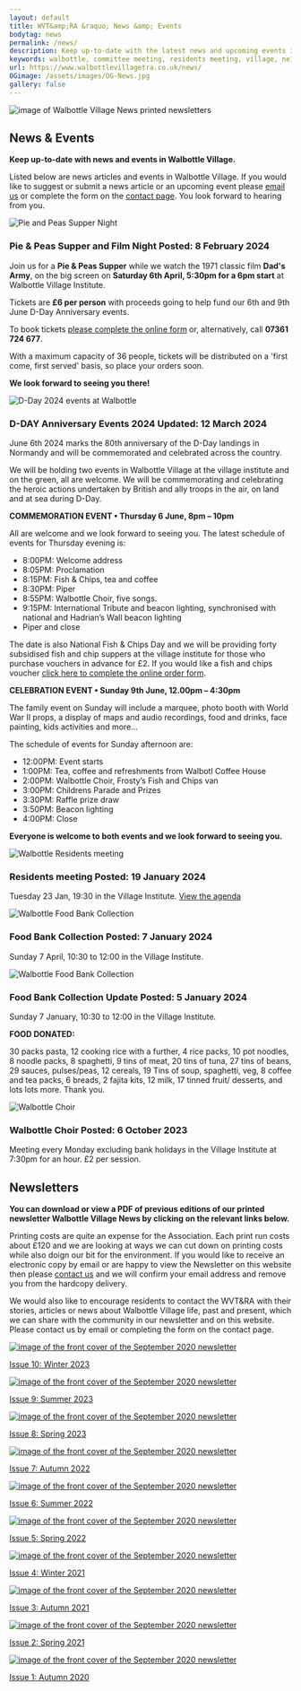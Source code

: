```yaml
---
layout: default
title: WVT&amp;RA &raquo; News &amp; Events
bodytag: news
permalink: /news/
description: Keep up-to-date with the latest news and upcoming events in Walbottle Village including download links for the printed newsletter.
keywords: walbottle, committee meeting, residents meeting, village, ne15 8, news, events, news and events, walbottle choir, food bank, foodbank, newsletter, pdf, download
url: https://www.walbottlevillagetra.co.uk/news/
OGimage: /assets/images/OG-News.jpg
gallery: false
---
```

<div class="container-fluid">
	<div class="row">
		<div class="mastImg">
			<img src="/assets/images/masthead-news.jpg" class="img-responsive" alt="image of Walbottle Village News printed newsletters"/>
		</div>
	</div>
</div>
<div class="container-fluid groups"> <!-- container-fluid -->
	<div class="row"> <!-- row -->
		<div class="col-sm-1 col-xs-0"></div>
		<div class="col-sm-10 col-xs-12 mainPanel">
			<div class="row">
				<div class="col-xs-12">
					<h2>News &amp; Events</h2>
					<p><strong>Keep up-to-date with news and events in Walbottle Village.</strong></p>
					<p>Listed below are news articles and events in Walbottle Village. If you would like to suggest or submit a news article or an upcoming event please <a href="mailto:newsletter@walbottlevillagetra.co.uk?Subject=News%20&amp;%20Events" title="email WVT&amp;RA with your news or event">email us</a> or complete the form on the <a href="/contact/" title="visit the WVT&amp;RA contact page" target="_self">contact page</a>. You look forward to hearing from you.</p>
				</div>
			</div>
			<div class="col-xs-12 eventWrap">
				<div class="row" id="pie-peas">
					<div class="article">
						<div class="col-sm-3 col-xs-12">
							<img src="/assets/images/D-DAY-FilmNight-868x414.jpg" loading="lazy" alt="Pie and Peas Supper Night" class="img-responsive" loading="lazy">
						</div>
						<div class="col-sm-9 col-xs-12">
							<h3>Pie &amp; Peas Supper and Film Night <span>Posted: 8 February 2024</span></h3>
							<p>Join us for a <strong>Pie &amp; Peas Supper</strong> while we watch the 1971 classic film <strong>Dad's Army</strong>, on the big screen on <strong>Saturday 6th April, 5:30pm for a 6pm start</strong> at Walbottle Village Institute.</p>
							<p>Tickets are <strong>&pound;6 per person</strong> with proceeds going to help fund our 6th and 9th June D-Day Anniversary events.</p>
<p>To book tickets <a href="https://docs.google.com/forms/d/1k9PPXc_Q26jfObUPDbKfxeTCLdhTh0f-bRz3kslEPHk/viewform?edit_requested=true" target="_blank" title="open the order form in a new window">please complete the online form</a> or, alternatively, call <strong>07361 724 677</strong>.</p>
							<p>With a maximum capacity of 36 people, tickets will be distributed on a 'first come, first served' basis, so place your orders soon.</p>
<p><strong>We look forward to seeing you there!</strong></p>
						</div>
					</div>
				</div>
				<div class="row" id="d-day-events">
					<div class="article">
						<div class="col-sm-3 col-xs-12">
							<img src="/assets/images/D-DAY-events-868x414.jpg" loading="lazy" alt="D-Day 2024 events at Walbottle" class="img-responsive" loading="lazy">
						</div>
						<div class="col-sm-9 col-xs-12">
							<h3>D-DAY Anniversary Events 2024 <span>Updated: 12 March 2024</span></h3>
							<p>June 6th 2024 marks the 80th anniversary of the D-Day landings in Normandy and will be commemorated and celebrated across the country.</p>
							<p>We will be holding two events in Walbottle Village at the village institute and on the green, all are welcome. We will be commemorating and celebrating the heroic actions undertaken by British and ally troops in the air, on land and at sea during D-Day.</p>
<p><strong>COMMEMORATION EVENT • Thursday 6 June, 8pm – 10pm</strong></p>
<p>All are welcome and we look forward to seeing you. The latest schedule of events for Thursday evening is:</p>
							<ul>
								<li>8:00PM: Welcome address</li>
								<li>8:05PM: Proclamation</li>
								<li>8:15PM: Fish &amp; Chips, tea and coffee</li>
								<li>8:30PM: Piper</li>
								<li>8:55PM: Walbottle Choir, five songs.</li>
								<li>9:15PM: International Tribute and beacon lighting, synchronised with national and Hadrian’s Wall beacon lighting</li>
								<li>Piper and close</li>
							</ul>
<p>The date is also National Fish & Chips Day and we will be providing forty subsidised fish and chip suppers at the village institute for those who purchase vouchers in advance for &pound;2. If you would like a fish and chips voucher <a href="https://docs.google.com/forms/d/e/1FAIpQLSd1qQ7BH_qadeOUoZorrwmct0wv-hYV6TAYJaSXptJNKpe7sQ/viewform" target="_blank" title="open the order form in a new window">click here to complete the online order form</a>.</p>
							<p><strong>CELEBRATION EVENT • Sunday 9th June, 12.00pm – 4:30pm</strong></p>
<p>The family event on Sunday will include a marquee, photo booth with World War II props, a display of maps and audio recordings, food and drinks, face painting, kids activities and more&hellip;</p>
<p>The schedule of events for Sunday afternoon are:</p>
<ul>
	<li>12:00PM: Event starts</li>
	<li>1:00PM: Tea, coffee and refreshments from Walbotl Coffee House</li>
	<li>2:00PM: Walbottle Choir, Frosty’s Fish and Chips van</li>
	<li>3:00PM: Childrens Parade and Prizes</li>
	<li>3:30PM: Raffle prize draw</li>
	<li>3:50PM: Beacon lighting</li>
	<li>4:00PM: Close</li>
</ul>
<p><strong>Everyone is welcome to both events and we look forward to seeing you.</strong></p>
						</div>
					</div>
				</div>
				<div class="row" id="meeting">
					<div class="article">
						<div class="col-sm-3 col-xs-12">
								<img src="/assets/images/ResidentsMeeting-Website-868x414-Green.jpg" loading="lazy" alt="Walbottle Residents meeting" class="img-responsive" loading="lazy">
							</div>
							<div class="col-sm-9 col-xs-12">
								<h3>Residents meeting <span>Posted: 19 January 2024</span></h3>
								<p>Tuesday 23 Jan, 19:30 in the Village Institute. <a href="/assets/pdf/240123 - WVTRA Committee Meeting Agenda.docx.pdf" title="agenda">View the agenda</a> </p>
							</div>
						</div>
					</div>
					<div class="row" id="foodbank">
						<div class="article">
							<div class="col-sm-3 col-xs-12">
								<img src="/assets/images/foodbank.jpg" loading="lazy" alt="Walbottle Food Bank Collection" class="img-responsive" loading="lazy">
							</div>
							<div class="col-sm-9 col-xs-12">
								<h3>Food Bank Collection <span>Posted: 7 January 2024</span></h3>
								<p>Sunday 7 April, 10:30 to 12:00 in the Village Institute.</p>
							</div>
						</div>
					</div>
					<div class="row" id="foodbankJan">
						<div class="article">
							<div class="col-sm-3 col-xs-12">
								<img src="/assets/images/Foodbank-Jan.jpg" loading="lazy" alt="Walbottle Food Bank Collection" class="img-responsive" loading="lazy">
							</div>
							<div class="col-sm-9 col-xs-12">
								<h3>Food Bank Collection Update <span>Posted: 5 January 2024</span></h3>
								<p>Sunday 7 January, 10:30 to 12:00 in the Village Institute.</p>
								<p><strong>FOOD DONATED:</strong></p>
								<p>30 packs pasta, 12 cooking rice with a further, 4 rice packs, 10 pot noodles, 8 noodle packs, 8 spaghetti, 9 tins of meat, 20 tins of tuna, 27 tins of beans, 29 sauces, pulses/peas, 12 cereals, 19 Tins of soup, spaghetti, veg, 8 coffee and tea packs, 6 breads, 2 fajita kits, 12 milk, 17 tinned fruit/ desserts, and lots lots more. Thank you.</p>
							</div>	
						</div>
					</div>
     					<!--
					<div class="row" id="halloween">
						<div class="article">
							<div class="col-sm-3 col-xs-12">
								<img src="/assets/images/halloween.jpg" loading="lazy" alt="Halloween Trail 2023" class="img-responsive" loading="lazy">
							</div>
							<div class="col-sm-9 col-xs-12">
								<h3>Halloween Trail <span>Posted: 15 October 2023</span></h3>
								<p>Our popular Halloween trail will take place on 31 October, starting from Walbotl Coffee House, turn up between 4pm and 7pm.</p>
							</div>
						</div>
					</div>
					<div class="row" id="foodbank-Oct">
						<div class="article">
							<div class="col-sm-3 col-xs-12">
								<img src="/assets/images/foodbank.jpg" loading="lazy" alt="Walbottle Food Bank Collection" class="img-responsive" loading="lazy">
							</div>
							<div class="col-sm-9 col-xs-12">
								<h3>Food Bank Collection <span>Posted: 8 October 2023</span></h3>
								<p>Sunday, 15 October, 10:30 to 11:30 in the Village Institute.</p>
							</div>	
						</div>
					</div>
     					-->
					<div class="row" id="choir">
						<div class="article">
							<div class="col-sm-3 col-xs-12">
								<img src="/assets/images/choir.jpg" loading="lazy" alt="Walbottle Choir" class="img-responsive" loading="lazy">
							</div>
							<div class="col-sm-9 col-xs-12">
								<h3>Walbottle Choir <span>Posted: 6 October 2023</span></h3>
								<p>Meeting every Monday excluding bank holidays in the Village Institute at 7:30pm for an hour. £2 per session.</p>
							</div>
						</div>
					</div>
				</div>
			<div class="row">
				<div class="col-xs-12">
					<h2>Newsletters</h2>
					<div>
						<p><strong>You can download or view a PDF of previous editions of our printed newsletter Walbottle Village News by clicking on the relevant links below.</strong></p>
						<p>Printing costs are quite an expense for the Association. Each print run costs about &pound;120 and we are looking at ways we can cut down on printing costs while also doign our bit for the environment. If you would like to receive an electronic copy by email or are happy to view the Newsletter on this website then please <a href="mailto:newsletter@walbottlevillagetra.co.uk?Subject=Newsletter%20Delivery%20Method" title="let us know your newsletter delivery prefernces">contact us</a> and we will confirm your email address and remove you from the hardcopy delivery.</p>
						<p>We would also like to encourage residents to contact the WVT&amp;RA with their stories, articles or news about Walbottle Village life, past and present, which we can share with the community in our newsletter and on this website. Please contact us by email or completing the form on the contact page.</p>
					</div>
				</div>
			</div>
			<div class="row newsletters">
				<div class="col-md-3 col-sm-4 col-xs-6">
					<a href="/assets/pdf/Village-News-Winter-2023.pdf" title="click to download a PDF of the printed newsletter" target="_blank"><img src="/assets/images/Newsletter-10.jpg" alt="image of the front cover of the September 2020 newsletter" class="img-responsive" loading="lazy">
					<p>Issue 10: Winter 2023</p></a>
				</div>
				<div class="col-md-3 col-sm-4 col-xs-6">
					<a href="/assets/pdf/Walbottle-Residents-A4-Newsletter-Summer-23.pdf" title="click to download a PDF of the printed newsletter" target="_blank"><img src="/assets/images/Newsletter-09.jpg" alt="image of the front cover of the September 2020 newsletter" class="img-responsive" loading="lazy">
					<p>Issue 9: Summer 2023</p></a>
				</div>
				<div class="col-md-3 col-sm-4 col-xs-6">
					<a href="/assets/pdf/Walbottle-Residents-A4-Newsletter-Spring-23.pdf" title="click to download a PDF of the printed newsletter" target="_blank"><img src="/assets/images/Newsletter-08.jpg" alt="image of the front cover of the September 2020 newsletter" class="img-responsive" loading="lazy">
					<p>Issue 8: Spring 2023</p></a>
				</div>
				<div class="col-md-3 col-sm-4 col-xs-6">
					<a href="/assets/pdf/Walbottle-Residents-A4-Newsletter-AUTUMN-2022-V2.pdf" title="click to download a PDF of the printed newsletter" target="_blank"><img src="/assets/images/Newsletter-07.jpg" alt="image of the front cover of the September 2020 newsletter" class="img-responsive" loading="lazy">
					<p>Issue 7: Autumn 2022</p></a>
				</div>
				<div class="col-md-3 col-sm-4 col-xs-6">
					<a href="/assets/pdf/Summer-2022-Walbottle-News.pdf" title="click to download a PDF of the printed newsletter" target="_blank"><img src="/assets/images/Newsletter-06.jpg" alt="image of the front cover of the September 2020 newsletter" class="img-responsive" loading="lazy">
					<p>Issue 6: Summer 2022</p></a>
				</div>
				<div class="col-md-3 col-sm-4 col-xs-6">
					<a href="/assets/pdf/Spring-2022-Walbottle-News.pdf" title="click to download a PDF of the printed newsletter" target="_blank"><img src="/assets/images/Newsletter-05.jpg" alt="image of the front cover of the September 2020 newsletter" class="img-responsive" loading="lazy">
					<p>Issue 5: Spring 2022</p></a>
				</div>
				<div class="col-md-3 col-sm-4 col-xs-6">
					<a href="/assets/pdf/Walbottle-News-Dec-21-v2.pdf" title="click to download a PDF of the printed newsletter" target="_blank"><img src="/assets/images/Newsletter-04.jpg" alt="image of the front cover of the September 2020 newsletter" class="img-responsive" loading="lazy">
					<p>Issue 4: Winter 2021</p></a>
				</div>
				<div class="col-md-3 col-sm-4 col-xs-6">
					<a href="/assets/pdf/Walbottle-Newsletter-sept-21.pdf" title="click to download a PDF of the printed newsletter" target="_blank"><img src="/assets/images/Newsletter-03.jpg" alt="image of the front cover of the September 2020 newsletter" class="img-responsive" loading="lazy">
					<p>Issue 3: Autumn 2021</p></a>
				</div>
				<div class="col-md-3 col-sm-4 col-xs-6">
					<a href="/assets/pdf/WVTRA-Newsletter-24_04_21.pdf" title="click to download a PDF of the printed newsletter" target="_blank"><img src="/assets/images/Newsletter-02.jpg" alt="image of the front cover of the September 2020 newsletter" class="img-responsive" loading="lazy">
					<p>Issue 2: Spring 2021</p></a>
				</div>
				<div class="col-md-3 col-sm-4 col-xs-6">
					<a href="/assets/pdf/Sept-20-newsletter.pdf" title="click to download a PDF of the printed newsletter" target="_blank"><img src="/assets/images/Newsletter-01.jpg" alt="image of the front cover of the September 2020 newsletter" class="img-responsive" loading="lazy">
					<p>Issue 1: Autumn 2020</p></a>
				</div>
			</div>
		</div>
		<div class="col-sm-1 col-xs-0"></div>
	</div> <!--/row -->
</div> <!-- /container-fluid -->

